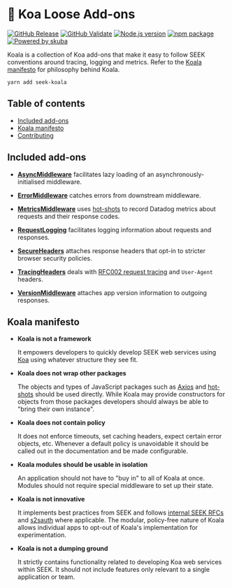 # 🐨 Koa Loose Add-ons

[![GitHub Release](https://github.com/seek-oss/koala/workflows/Release/badge.svg?branch=master)](https://github.com/seek-oss/koala/actions?query=workflow%3ARelease)
[![GitHub Validate](https://github.com/seek-oss/koala/workflows/Validate/badge.svg?branch=master)](https://github.com/seek-oss/koala/actions?query=workflow%3AValidate)
[![Node.js version](https://img.shields.io/badge/node-%3E%3D%2010-brightgreen)](https://nodejs.org/en/)
[![npm package](https://img.shields.io/npm/v/seek-koala)](https://www.npmjs.com/package/seek-koala)
[![Powered by skuba](https://img.shields.io/badge/🤿%20skuba-powered-009DC4)](https://github.com/seek-oss/skuba)

Koala is a collection of Koa add-ons that make it easy to follow SEEK conventions around tracing, logging and metrics.
Refer to the [Koala manifesto](#koala-manifesto) for philosophy behind Koala.

```shell
yarn add seek-koala
```

## Table of contents

- [Included add-ons](#included-add-ons)
- [Koala manifesto](#koala-manifesto)
- [Contributing](https://github.com/seek-oss/koala/blob/master/CONTRIBUTING.md)

## Included add-ons

- **[AsyncMiddleware](./src/asyncMiddleware/README.md)** facilitates lazy loading of an asynchronously-initialised middleware.

- **[ErrorMiddleware](./src/errorMiddleware/README.md)** catches errors from downstream middleware.

- **[MetricsMiddleware](./src/metricsMiddleware/README.md)** uses [hot-shots](https://github.com/brightcove/hot-shots) to record Datadog metrics about requests and their response codes.

- **[RequestLogging](./src/requestLogging/README.md)** facilitates logging information about requests and responses.

- **[SecureHeaders](./src/secureHeaders/README.md)** attaches response headers that opt-in to stricter browser security policies.

- **[TracingHeaders](./src/tracingHeaders/README.md)** deals with [RFC002 request tracing](https://github.com/SEEK-Jobs/rfc/blob/master/RFC002-RequestIds.md) and `User-Agent` headers.

- **[VersionMiddleware](./src/versionMiddleware/README.md)** attaches app version information to outgoing responses.

## Koala manifesto

- **Koala is not a framework**

  It empowers developers to quickly develop SEEK web services using [Koa](https://github.com/koajs/koa) using whatever structure they see fit.

- **Koala does not wrap other packages**

  The objects and types of JavaScript packages such as [Axios](https://github.com/axios/axios) and [hot-shots](https://github.com/brightcove/hot-shots) should be used directly.
  While Koala may provide constructors for objects from those packages developers should always be able to "bring their own instance".

- **Koala does not contain policy**

  It does not enforce timeouts, set caching headers, expect certain error objects, etc.
  Whenever a default policy is unavoidable it should be called out in the documentation and be made configurable.

- **Koala modules should be usable in isolation**

  An application should not have to "buy in" to all of Koala at once.
  Modules should not require special middleware to set up their state.

- **Koala is not innovative**

  It implements best practices from SEEK and follows [internal SEEK RFCs](https://github.com/SEEK-Jobs/rfc) and [s2sauth](https://github.com/SEEK-Jobs/s2sauth) where applicable.
  The modular, policy-free nature of Koala allows individual apps to opt-out of Koala's implementation for experimentation.

- **Koala is not a dumping ground**

  It strictly contains functionality related to developing Koa web services within SEEK.
  It should not include features only relevant to a single application or team.

